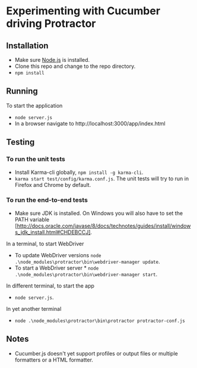 # Experimenting with Cucumber driving Protractor

## Installation

* Make sure [Node.js](http://nodejs.org/) is installed.
* Clone this repo and change to the repo directory.
* `npm install`

## Running

To start the application
* `node server.js`
* In a browser navigate to http://localhost:3000/app/index.html

## Testing

### To run the unit tests

* Install Karma-cli globally, `npm install -g karma-cli`.
* `karma start test/config/karma.conf.js`. The unit tests will try to run in Firefox and Chrome by default.

### To run the end-to-end tests

* Make sure JDK is installed. On Windows you will also have to set the PATH variable [http://docs.oracle.com/javase/8/docs/technotes/guides/install/windows_jdk_install.html#CHDEBCCJ].

In a terminal, to start WebDriver
* To update WebDriver versions `node .\node_modules\protractor\bin\webdriver-manager update`.
* To start a WebDriver server * `node .\node_modules\protractor\bin\webdriver-manager start`.

In  different terminal, to start the app
* `node server.js`.

In yet another terminal
* `node .\node_modules\protractor\bin\protractor protractor-conf.js`

## Notes
* Cucumber.js doesn't yet support profiles or output files or multiple formatters or a HTML formatter.